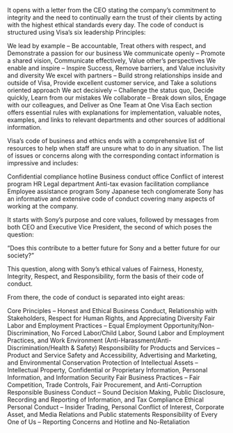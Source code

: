 It opens with a letter from the CEO stating the company’s commitment to integrity and the need to continually earn the trust of their clients by acting with the highest ethical standards every day. The code of conduct is structured using Visa’s six leadership Principles:

We lead by example – Be accountable, Treat others with respect, and Demonstrate a passion for our business
We communicate openly – Promote a shared vision, Communicate effectively, Value other’s perspectives
We enable and inspire – Inspire Success, Remove barriers, and Value inclusivity and diversity
We excel with partners – Build strong relationships inside and outside of Visa, Provide excellent customer service, and Take a solutions oriented approach
We act decisively – Challenge the status quo, Decide quickly, Learn from our mistakes
We collaborate – Break down silos, Engage with our colleagues, and Deliver as One Team at One Visa
Each section offers essential rules with explanations for implementation, valuable notes, examples, and links to relevant departments and other sources of additional information.

Visa’s code of business and ethics ends with a comprehensive list of resources to help when staff are unsure what to do in any situation. The list of issues or concerns along with the corresponding contact information is impressive and includes:

Confidential compliance hotline
Business conduct office
Conflict of interest program
HR
Legal department
Anti-tax evasion facilitation compliance
Employee assistance program
Sony
Japanese tech conglomerate Sony has an informative and extensive code of conduct covering many aspects of working at the company.

It starts with Sony’s purpose and core values, followed by messages from both CEO and Executive Vice President, the second of which poses the question:

“Does this contribute to a better future for Sony and a better future for our society?”

This question, along with Sony’s ethical values of Fairness, Honesty, Integrity, Respect, and Responsibility, form the basis of their code of conduct.

From there, the code of conduct is separated into eight areas:

Core Principles – Honest and Ethical Business Conduct, Relationship with Stakeholders, Respect for Human Rights, and Appreciating Diversity
Fair Labor and Employment Practices – Equal Employment Opportunity/Non-Discrimination, No Forced Labor/Child Labor, Sound Labor and Employment Practices, and Work Environment (Anti-Harassment/Anti-Discrimination/Health & Safety)
Responsibility for Products and Services – Product and Service Safety and Accessibility, Advertising and Marketing, and Environmental Conservation
Protection of Intellectual Assets – Intellectual Property, Confidential or Proprietary Information, Personal Information, and Information Security
Fair Business Practices – Fair Competition, Trade Controls, Fair Procurement, and Anti-Corruption
Responsible Business Conduct – Sound Decision Making, Public Disclosure, Recording and Reporting of Information, and Tax Compliance
Ethical Personal Conduct – Insider Trading, Personal Conflict of Interest, Corporate Asset, and Media Relations and Public statements
Responsibility of Every One of Us – Reporting Concerns and Hotline and No-Retaliation
